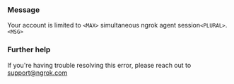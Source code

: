 
### Message
Your account is limited to <code>&lt;MAX&gt;</code> simultaneous ngrok agent session<code>&lt;PLURAL&gt;</code>.
<code>&lt;MSG&gt;</code>

### Further help
If you're having trouble resolving this error, please reach out to [support@ngrok.com](mailto:support@ngrok.com?subject=Help%20with%20ERR_NGROK_108)

